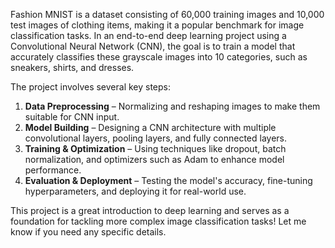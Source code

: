Fashion MNIST is a dataset consisting of 60,000 training images and 10,000 test images of clothing items, making it a popular benchmark for image classification tasks. In an end-to-end deep learning project using a Convolutional Neural Network (CNN), the goal is to train a model that accurately classifies these grayscale images into 10 categories, such as sneakers, shirts, and dresses.

The project involves several key steps:
1. **Data Preprocessing** – Normalizing and reshaping images to make them suitable for CNN input.
2. **Model Building** – Designing a CNN architecture with multiple convolutional layers, pooling layers, and fully connected layers.
3. **Training & Optimization** – Using techniques like dropout, batch normalization, and optimizers such as Adam to enhance model performance.
4. **Evaluation & Deployment** – Testing the model's accuracy, fine-tuning hyperparameters, and deploying it for real-world use.

This project is a great introduction to deep learning and serves as a foundation for tackling more complex image classification tasks! Let me know if you need any specific details.
